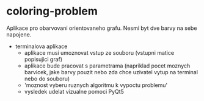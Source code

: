# coloring-problem
Aplikace pro obarvovani orientovaneho grafu. Nesmi byt dve barvy na sebe napojene.

* terminalova aplikace 
  * aplikace musi umoznovat vstup ze souboru (vstupni matice popisujici graf)
  * aplikace bude pracovat s parametrama (napriklad pocet moznych barvicek, jake barvy pouzit nebo zda chce uzivatel vytup na terminal nebo do souboru)
  * 'moznost vyberu ruznych algoritmu k vypoctu problemu'
  * vysledek udelat vizualne pomoci PyQt5

